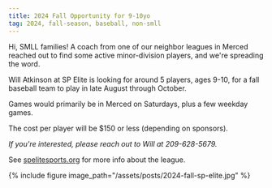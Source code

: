 ```yaml
---
title: 2024 Fall Opportunity for 9-10yo
tag: 2024, fall-season, baseball, non-smll
---
```


Hi, SMLL families! A coach from one of our neighbor leagues in
Merced reached out to find some active minor-division players,
and we're spreading the word.

Will Atkinson at SP Elite is looking for around 5 players, ages 9-10,
for a fall baseball team to play in late August through October.

Games would primarily be in Merced on Saturdays, plus a few weekday games.
 
The cost per player will be $150 or less (depending on sponsors).

_If you're interested, please reach out to Will at 209-628-5679._

See [spelitesports.org](https://spelitesports.org) for more info about the league.

{% include figure image_path="/assets/posts/2024-fall-sp-elite.jpg" %}
